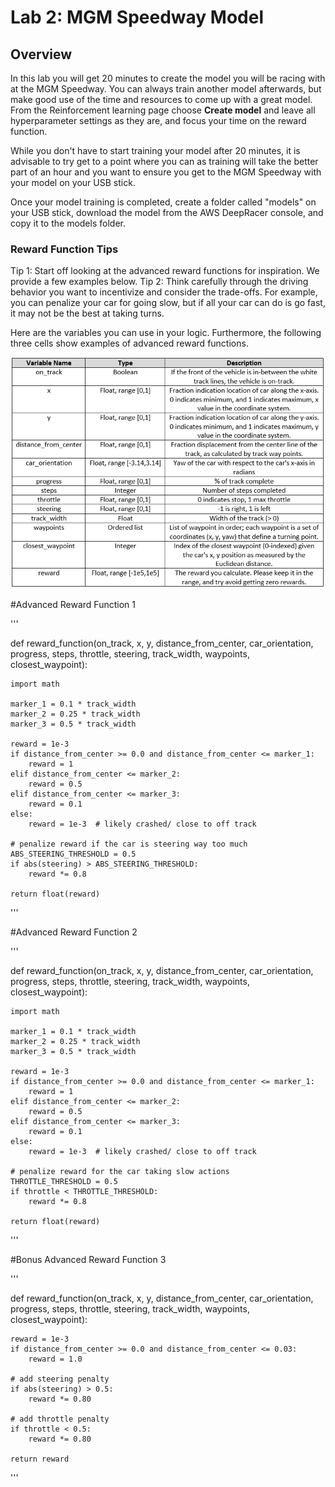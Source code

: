 # Lab 2: MGM Speedway Model

## Overview

In this lab you will get 20 minutes to create the model you will be racing with at the MGM Speedway. You can always train another model afterwards, but make good use of the time and resources to come up with a great model. From the Reinforcement learning page choose **Create model** and leave all hyperparameter settings as they are, and focus your time on the reward function. 

While you don't have to start training your model after 20 minutes, it is advisable to try get to a point where you can as training will take the better part of an hour and you want to ensure you get to the MGM Speedway with your model on your USB stick.

Once your model training is completed, create a folder called "models" on your USB stick, download the model from the AWS DeepRacer console, and copy it to the models folder.

### Reward Function Tips
Tip 1: Start off looking at the advanced reward functions for inspiration. We provide a few examples below.
Tip 2: Think carefully through the driving behavior you want to incentivize and consider the trade-offs. For example, you can penalize your car for going slow, but if all your car can do is go fast, it may not be the best at taking turns.

Here are the variables you can use in your logic. 
Furthermore, the following three cells show examples of advanced reward functions.

![Reward Function Variables](img/reward_vars.png)

#Advanced Reward Function 1

'''

def reward_function(on_track, x, y, distance_from_center, car_orientation, progress, steps, throttle, steering, track_width, waypoints, closest_waypoint):

    import math

    marker_1 = 0.1 * track_width
    marker_2 = 0.25 * track_width
    marker_3 = 0.5 * track_width

    reward = 1e-3
    if distance_from_center >= 0.0 and distance_from_center <= marker_1:
        reward = 1
    elif distance_from_center <= marker_2:
        reward = 0.5
    elif distance_from_center <= marker_3:
        reward = 0.1
    else:
        reward = 1e-3  # likely crashed/ close to off track

    # penalize reward if the car is steering way too much
    ABS_STEERING_THRESHOLD = 0.5
    if abs(steering) > ABS_STEERING_THRESHOLD:
        reward *= 0.8

    return float(reward)

'''

#Advanced Reward Function 2

'''

def reward_function(on_track, x, y, distance_from_center, car_orientation, progress, steps, throttle, steering, track_width, waypoints, closest_waypoint):

    import math

    marker_1 = 0.1 * track_width
    marker_2 = 0.25 * track_width
    marker_3 = 0.5 * track_width

    reward = 1e-3
    if distance_from_center >= 0.0 and distance_from_center <= marker_1:
        reward = 1
    elif distance_from_center <= marker_2:
        reward = 0.5
    elif distance_from_center <= marker_3:
        reward = 0.1
    else:
        reward = 1e-3  # likely crashed/ close to off track

    # penalize reward for the car taking slow actions
    THROTTLE_THRESHOLD = 0.5
    if throttle < THROTTLE_THRESHOLD:
        reward *= 0.8

    return float(reward)

'''

#Bonus Advanced Reward Function 3

'''

def reward_function(on_track, x, y, distance_from_center, car_orientation, progress, steps, throttle, steering, track_width, waypoints, closest_waypoint):

    reward = 1e-3
    if distance_from_center >= 0.0 and distance_from_center <= 0.03:
        reward = 1.0
    
    # add steering penalty
    if abs(steering) > 0.5:
        reward *= 0.80

    # add throttle penalty
    if throttle < 0.5:
        reward *= 0.80

    return reward

'''
